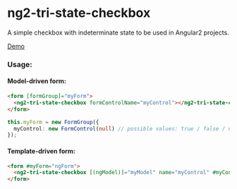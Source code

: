 # ng2-tri-state-checkbox
A simple checkbox with indeterminate state to be used in Angular2 projects.

[Demo](https://embed.plnkr.co/I7yWlac1yMgbpPjUVbBX/)

### Usage:
#### Model-driven form:

```html
<form [formGroup]="myForm">
  <ng2-tri-state-checkbox formControlName="myControl"></ng2-tri-state-checkbox>
</form>
```

```typescript
this.myForm = new FormGroup({
  myControl: new FormControl(null) // possible values: true / false / null
});
```

#### Template-driven form:

```html
<form #myForm="ngForm">
  <ng2-tri-state-checkbox [(ngModel)]="myModel" name="myControl" #myControl="ngModel"></ng2-tri-state-checkbox>
</form>
```
